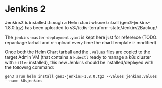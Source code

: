 # Jenkins 2

Jenkins2 is installed through a Helm chart whose tarball (gen3-jenkins-1.8.0.tgz) has been uploaded to s3://cdis-terraform-state/Jenkins2Backup/

The `jenkins-master-deployment.yaml` is kept here just for reference (TODO: repackage tarball and re-upload every time the chart template is modified).

Once both the Helm Chart tarball and the `.values` files are copied to the target Admin VM (that contains a `kubectl` ready to manage a k8s cluster with `tiller` installed), this new Jenkins should be installed/deployed with the following command:

```
gen3 arun helm install gen3-jenkins-1.8.0.tgz --values jenkins.values --name k8sjenkins
```
